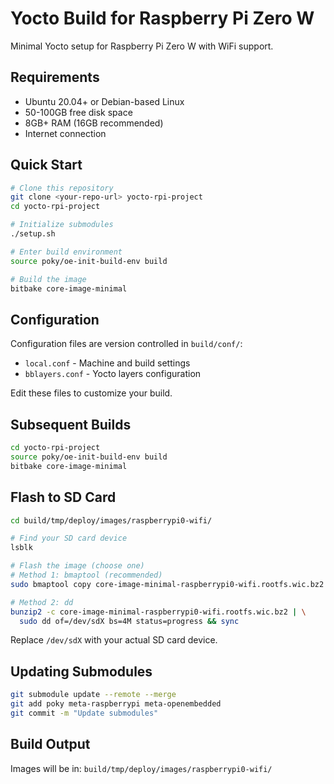 # Yocto Build for Raspberry Pi Zero W

Minimal Yocto setup for Raspberry Pi Zero W with WiFi support.

## Requirements

- Ubuntu 20.04+ or Debian-based Linux
- 50-100GB free disk space
- 8GB+ RAM (16GB recommended)
- Internet connection

## Quick Start
```bash
# Clone this repository
git clone <your-repo-url> yocto-rpi-project
cd yocto-rpi-project

# Initialize submodules
./setup.sh

# Enter build environment
source poky/oe-init-build-env build

# Build the image
bitbake core-image-minimal
```

## Configuration

Configuration files are version controlled in `build/conf/`:
- `local.conf` - Machine and build settings
- `bblayers.conf` - Yocto layers configuration

Edit these files to customize your build.

## Subsequent Builds
```bash
cd yocto-rpi-project
source poky/oe-init-build-env build
bitbake core-image-minimal
```

## Flash to SD Card
```bash
cd build/tmp/deploy/images/raspberrypi0-wifi/

# Find your SD card device
lsblk

# Flash the image (choose one)
# Method 1: bmaptool (recommended)
sudo bmaptool copy core-image-minimal-raspberrypi0-wifi.rootfs.wic.bz2 /dev/sdX

# Method 2: dd
bunzip2 -c core-image-minimal-raspberrypi0-wifi.rootfs.wic.bz2 | \
  sudo dd of=/dev/sdX bs=4M status=progress && sync
```

Replace `/dev/sdX` with your actual SD card device.

## Updating Submodules
```bash
git submodule update --remote --merge
git add poky meta-raspberrypi meta-openembedded
git commit -m "Update submodules"
```

## Build Output

Images will be in: `build/tmp/deploy/images/raspberrypi0-wifi/`

